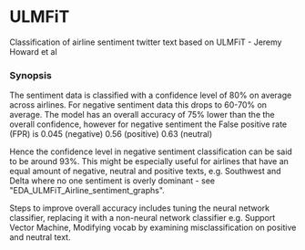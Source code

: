 # ULMFiT
Classification of airline sentiment twitter text based on ULMFiT - Jeremy Howard et al

### Synopsis
The sentiment data is classified with a confidence level of 80% on average across airlines. For negative sentiment data this drops to 60-70% on average. The model has an overall accuracy of 75% lower than the the overall confidence, however for negative sentiment the False positive rate (FPR) is
0.045 (negative)
0.56 (positive)
0.63 (neutral)

Hence the confidence level in negative sentiment classification can be said to be around 93%. This might be especially useful for airlines that have an equal amount of negative, neutral and positive texts, e.g. Southwest and Delta where no one sentiment is overly dominant - see "EDA_ULMFiT_Airline_sentiment_graphs".

Steps to improve overall accuracy includes tuning the neural network classifier, replacing it with a non-neural network classifier e.g. Support Vector Machine, Modifying vocab by examining misclassification on positive and neutral text.
